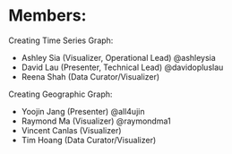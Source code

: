 Members:
=========

Creating Time Series Graph:
* Ashley Sia (Visualizer, Operational Lead) @ashleysia
* David Lau (Presenter, Technical Lead) @davidopluslau 
* Reena Shah (Data Curator/Visualizer)

Creating Geographic Graph:
* Yoojin Jang (Presenter) @all4ujin 
* Raymond Ma (Visualizer) @raymondma1 
* Vincent Canlas (Visualizer)
* Tim Hoang (Data Curator/Visualizer)
